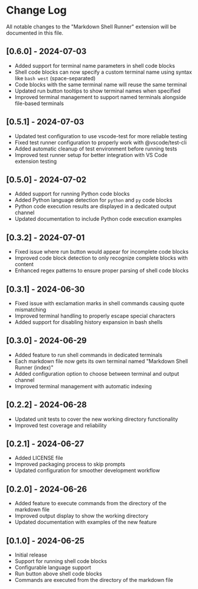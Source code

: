# Change Log

All notable changes to the "Markdown Shell Runner" extension will be documented in this file.

## [0.6.0] - 2024-07-03

- Added support for terminal name parameters in shell code blocks
- Shell code blocks can now specify a custom terminal name using syntax like `bash west` (space-separated)
- Code blocks with the same terminal name will reuse the same terminal
- Updated run button tooltips to show terminal names when specified
- Improved terminal management to support named terminals alongside file-based terminals

## [0.5.1] - 2024-07-03

- Updated test configuration to use vscode-test for more reliable testing
- Fixed test runner configuration to properly work with @vscode/test-cli
- Added automatic cleanup of test environment before running tests
- Improved test runner setup for better integration with VS Code extension testing

## [0.5.0] - 2024-07-02

- Added support for running Python code blocks
- Added Python language detection for `python` and `py` code blocks
- Python code execution results are displayed in a dedicated output channel
- Updated documentation to include Python code execution examples

## [0.3.2] - 2024-07-01

- Fixed issue where run button would appear for incomplete code blocks
- Improved code block detection to only recognize complete blocks with content
- Enhanced regex patterns to ensure proper parsing of shell code blocks

## [0.3.1] - 2024-06-30

- Fixed issue with exclamation marks in shell commands causing quote mismatching
- Improved terminal handling to properly escape special characters
- Added support for disabling history expansion in bash shells

## [0.3.0] - 2024-06-29

- Added feature to run shell commands in dedicated terminals
- Each markdown file now gets its own terminal named "Markdown Shell Runner (index)"
- Added configuration option to choose between terminal and output channel
- Improved terminal management with automatic indexing

## [0.2.2] - 2024-06-28

- Updated unit tests to cover the new working directory functionality
- Improved test coverage and reliability

## [0.2.1] - 2024-06-27

- Added LICENSE file
- Improved packaging process to skip prompts
- Updated configuration for smoother development workflow

## [0.2.0] - 2024-06-26

- Added feature to execute commands from the directory of the markdown file
- Improved output display to show the working directory
- Updated documentation with examples of the new feature

## [0.1.0] - 2024-06-25

- Initial release
- Support for running shell code blocks
- Configurable language support
- Run button above shell code blocks
- Commands are executed from the directory of the markdown file 